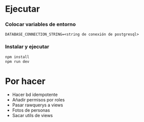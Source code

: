 # Ejecutar

### Colocar variables de entorno
```env
DATABASE_CONNECTION_STRING=<string de conexión de postgresql>
```

### Instalar y ejecutar
```bash
npm install
npm run dev
```

# Por hacer
* Hacer bd idempotente
* Añadir permisos por roles
* Pasar rawquerys a views
* Fotos de personas
* Sacar utils de views